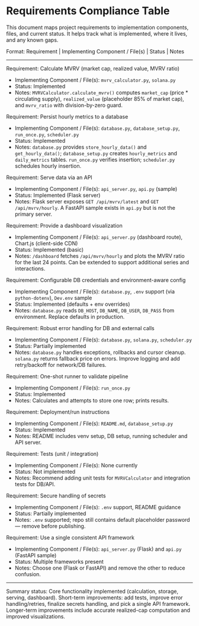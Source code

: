 # Requirements Compliance Table

This document maps project requirements to implementation components, files, and current status. It helps track what is implemented, where it lives, and any known gaps.

Format: Requirement | Implementing Component / File(s) | Status | Notes

---

Requirement: Calculate MVRV (market cap, realized value, MVRV ratio)
- Implementing Component / File(s): `mvrv_calculator.py`, `solana.py`
- Status: Implemented
- Notes: `MVRVCalculator.calculate_mvrv()` computes `market_cap` (price * circulating supply), `realized_value` (placeholder 85% of market cap), and `mvrv_ratio` with division-by-zero guard.

Requirement: Persist hourly metrics to a database
- Implementing Component / File(s): `database.py`, `database_setup.py`, `run_once.py`, `scheduler.py`
- Status: Implemented
- Notes: `database.py` provides `store_hourly_data()` and `get_hourly_data()`; `database_setup.py` creates `hourly_metrics` and `daily_metrics` tables. `run_once.py` verifies insertion; `scheduler.py` schedules hourly insertion.

Requirement: Serve data via an API
- Implementing Component / File(s): `api_server.py`, `api.py` (sample)
- Status: Implemented (Flask server)
- Notes: Flask server exposes `GET /api/mvrv/latest` and `GET /api/mvrv/hourly`. A FastAPI sample exists in `api.py` but is not the primary server.

Requirement: Provide a dashboard visualization
- Implementing Component / File(s): `api_server.py` (dashboard route), Chart.js (client-side CDN)
- Status: Implemented (basic)
- Notes: `/dashboard` fetches `/api/mvrv/hourly` and plots the MVRV ratio for the last 24 points. Can be extended to support additional series and interactions.

Requirement: Configurable DB credentials and environment-aware config
- Implementing Component / File(s): `database.py`, `.env` support (via `python-dotenv`), `Dev.env` sample
- Status: Implemented (defaults + env overrides)
- Notes: `database.py` reads `DB_HOST`, `DB_NAME`, `DB_USER`, `DB_PASS` from environment. Replace defaults in production.

Requirement: Robust error handling for DB and external calls
- Implementing Component / File(s): `database.py`, `solana.py`, `scheduler.py`
- Status: Partially implemented
- Notes: `database.py` handles exceptions, rollbacks and cursor cleanup. `solana.py` returns fallback price on errors. Improve logging and add retry/backoff for network/DB failures.

Requirement: One-shot runner to validate pipeline
- Implementing Component / File(s): `run_once.py`
- Status: Implemented
- Notes: Calculates and attempts to store one row; prints results.

Requirement: Deployment/run instructions
- Implementing Component / File(s): `README.md`, `database_setup.py`
- Status: Implemented
- Notes: README includes venv setup, DB setup, running scheduler and API server.

Requirement: Tests (unit / integration)
- Implementing Component / File(s): None currently
- Status: Not implemented
- Notes: Recommend adding unit tests for `MVRVCalculator` and integration tests for DB/API.

Requirement: Secure handling of secrets
- Implementing Component / File(s): `.env` support, README guidance
- Status: Partially implemented
- Notes: `.env` supported; repo still contains default placeholder password — remove before publishing.

Requirement: Use a single consistent API framework
- Implementing Component / File(s): `api_server.py` (Flask) and `api.py` (FastAPI sample)
- Status: Multiple frameworks present
- Notes: Choose one (Flask or FastAPI) and remove the other to reduce confusion.

---

Summary status: Core functionality implemented (calculation, storage, serving, dashboard). Short-term improvements: add tests, improve error handling/retries, finalize secrets handling, and pick a single API framework. Longer-term improvements include accurate realized-cap computation and improved visualizations.
